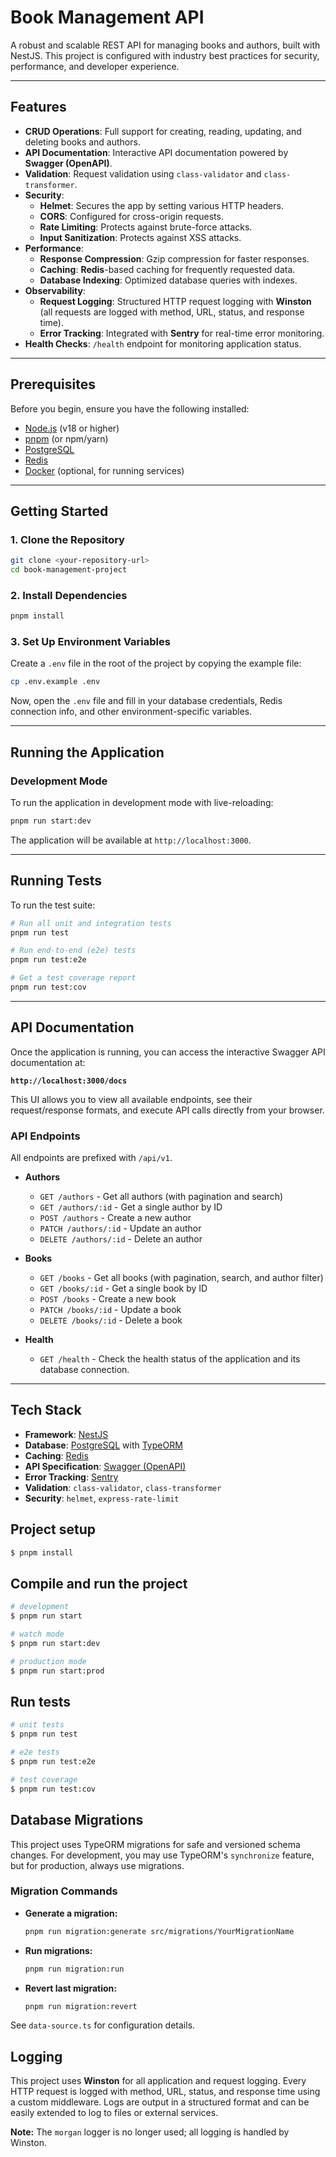 # Book Management API

A robust and scalable REST API for managing books and authors, built with NestJS. This project is configured with industry best practices for security, performance, and developer experience.

---

## Features

- **CRUD Operations**: Full support for creating, reading, updating, and deleting books and authors.
- **API Documentation**: Interactive API documentation powered by **Swagger (OpenAPI)**.
- **Validation**: Request validation using `class-validator` and `class-transformer`.
- **Security**:
  - **Helmet**: Secures the app by setting various HTTP headers.
  - **CORS**: Configured for cross-origin requests.
  - **Rate Limiting**: Protects against brute-force attacks.
  - **Input Sanitization**: Protects against XSS attacks.
- **Performance**:
  - **Response Compression**: Gzip compression for faster responses.
  - **Caching**: **Redis**-based caching for frequently requested data.
  - **Database Indexing**: Optimized database queries with indexes.
- **Observability**:
  - **Request Logging**: Structured HTTP request logging with **Winston** (all requests are logged with method, URL, status, and response time).
  - **Error Tracking**: Integrated with **Sentry** for real-time error monitoring.
- **Health Checks**: `/health` endpoint for monitoring application status.

---

## Prerequisites

Before you begin, ensure you have the following installed:
- [Node.js](https://nodejs.org/) (v18 or higher)
- [pnpm](https://pnpm.io/) (or npm/yarn)
- [PostgreSQL](https://www.postgresql.org/)
- [Redis](https://redis.io/)
- [Docker](https://www.docker.com/) (optional, for running services)

---

## Getting Started

### 1. Clone the Repository

```bash
git clone <your-repository-url>
cd book-management-project
```

### 2. Install Dependencies

```bash
pnpm install
```

### 3. Set Up Environment Variables

Create a `.env` file in the root of the project by copying the example file:

```bash
cp .env.example .env
```

Now, open the `.env` file and fill in your database credentials, Redis connection info, and other environment-specific variables.

---

## Running the Application

### Development Mode

To run the application in development mode with live-reloading:

```bash
pnpm run start:dev
```

The application will be available at `http://localhost:3000`.

---

## Running Tests

To run the test suite:

```bash
# Run all unit and integration tests
pnpm run test

# Run end-to-end (e2e) tests
pnpm run test:e2e

# Get a test coverage report
pnpm run test:cov
```

---

## API Documentation

Once the application is running, you can access the interactive Swagger API documentation at:

**`http://localhost:3000/docs`**

This UI allows you to view all available endpoints, see their request/response formats, and execute API calls directly from your browser.

### API Endpoints

All endpoints are prefixed with `/api/v1`.

- **Authors**
  - `GET /authors` - Get all authors (with pagination and search)
  - `GET /authors/:id` - Get a single author by ID
  - `POST /authors` - Create a new author
  - `PATCH /authors/:id` - Update an author
  - `DELETE /authors/:id` - Delete an author

- **Books**
  - `GET /books` - Get all books (with pagination, search, and author filter)
  - `GET /books/:id` - Get a single book by ID
  - `POST /books` - Create a new book
  - `PATCH /books/:id` - Update a book
  - `DELETE /books/:id` - Delete a book

- **Health**
  - `GET /health` - Check the health status of the application and its database connection.

---

## Tech Stack

- **Framework**: [NestJS](https://nestjs.com/)
- **Database**: [PostgreSQL](https://www.postgresql.org/) with [TypeORM](https://typeorm.io/)
- **Caching**: [Redis](https://redis.io/)
- **API Specification**: [Swagger (OpenAPI)](https://swagger.io/)
- **Error Tracking**: [Sentry](https://sentry.io/)
- **Validation**: `class-validator`, `class-transformer`
- **Security**: `helmet`, `express-rate-limit`

## Project setup

```bash
$ pnpm install
```

## Compile and run the project

```bash
# development
$ pnpm run start

# watch mode
$ pnpm run start:dev

# production mode
$ pnpm run start:prod
```

## Run tests

```bash
# unit tests
$ pnpm run test

# e2e tests
$ pnpm run test:e2e

# test coverage
$ pnpm run test:cov
```

## Database Migrations

This project uses TypeORM migrations for safe and versioned schema changes. For development, you may use TypeORM's `synchronize` feature, but for production, always use migrations.

### Migration Commands

- **Generate a migration:**
  ```bash
  pnpm run migration:generate src/migrations/YourMigrationName
  ```
- **Run migrations:**
  ```bash
  pnpm run migration:run
  ```
- **Revert last migration:**
  ```bash
  pnpm run migration:revert
  ```

See `data-source.ts` for configuration details.

## Logging

This project uses **Winston** for all application and request logging. Every HTTP request is logged with method, URL, status, and response time using a custom middleware. Logs are output in a structured format and can be easily extended to log to files or external services.

**Note:** The `morgan` logger is no longer used; all logging is handled by Winston.

